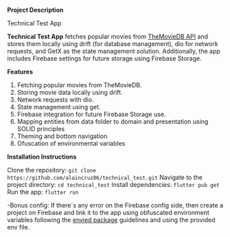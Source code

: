 **Project Description**

Technical Test App

**Technical Test App** fetches popular movies from [TheMovieDB API](https://www.themoviedb.org/) and stores them locally using drift (for database management), dio for network requests, and GetX as the state management solution. Additionally, the app includes Firebase settings for future storage using Firebase Storage.

**Features**

1. Fetching popular movies from TheMovieDB.
2. Storing movie data locally using drift.
3. Network requests with dio.
4. State management using get.
5. Firebase integration for future Firebase Storage use.
6. Mapping entities from data folder to domain and presentation using SOLID principles
7. Theming and bottom navigation
8. Ofuscation of environmental variables

**Installation Instructions**

Clone the repository: `git clone https://github.com/alaincruz06/technical_test.git`
Navigate to the project directory: `cd technical_test`
Install dependencies: `flutter pub get`
Run the app: `flutter run`

-Bonus config:
If there´s any error on the Firebase config side, then create a project on Firebase and link it to the app using obfuscated environment variables following the [envied package](https://pub.dev/packages/envied) guidelines and using the provided env file.
